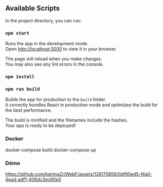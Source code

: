 

## Available Scripts

In the project directory, you can run:

### `npm start`

Runs the app in the development mode.\
Open [http://localhost:3000](http://localhost:3000) to view it in your browser.

The page will reload when you make changes.\
You may also see any lint errors in the console.

### `npm install`

### `npm run build`

Builds the app for production to the `build` folder.\
It correctly bundles React in production mode and optimizes the build for the best performance.

The build is minified and the filenames include the hashes.\
Your app is ready to be deployed!

### Docker 
docker-compose build
docker-compose up

### Démo 

https://github.com/karimaZr/WebF/assets/128175856/0df90ed5-f4a0-4ead-adf1-406dc3ec60e0





